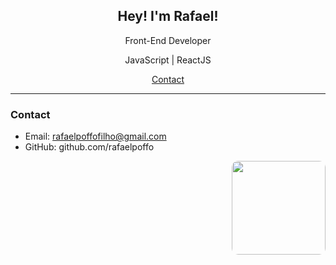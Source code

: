 <h2 align="center"> Hey! I'm Rafael!</h2>

<p align="center">Front-End Developer</p>
<p align="center">JavaScript | ReactJS</p>

<p align="center">
  <a href="#contact">Contact</a>
</p>

---



### Contact

- Email: rafaelpoffofilho@gmail.com
- GitHub: github.com/rafaelpoffo

<img align="right"  height="150" style="border-radius:10px;" src="https://i.gifer.com/4j6o.gif">
